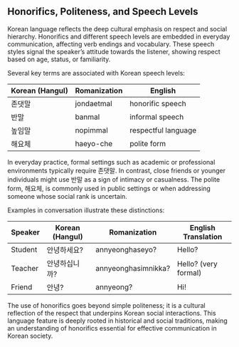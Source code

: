 ## Honorifics, Politeness, and Speech Levels

Korean language reflects the deep cultural emphasis on respect and social hierarchy. Honorifics and different speech levels are embedded in everyday communication, affecting verb endings and vocabulary. These speech styles signal the speaker’s attitude towards the listener, showing respect based on age, status, or familiarity.

Several key terms are associated with Korean speech levels:

| Korean (Hangul) | Romanization | English              |
|-----------------|--------------|----------------------|
| 존댓말           | jondaetmal   | honorific speech     |
| 반말             | banmal       | informal speech      |
| 높임말           | nopimmal     | respectful language  |
| 해요체           | haeyo-che    | polite form          |

In everyday practice, formal settings such as academic or professional environments typically require 존댓말. In contrast, close friends or younger individuals might use 반말 as a sign of intimacy or casualness. The polite form, 해요체, is commonly used in public settings or when addressing someone whose social rank is uncertain.

Examples in conversation illustrate these distinctions:

| Speaker | Korean (Hangul)      | Romanization             | English Translation            |
|---------|----------------------|--------------------------|--------------------------------|
| Student | 안녕하세요?           | annyeonghaseyo?          | Hello?                         |
| Teacher | 안녕하십니까?         | annyeonghasimnikka?      | Hello? (very formal)           |
| Friend  | 안녕?                | annyeong?                | Hi!                            |

The use of honorifics goes beyond simple politeness; it is a cultural reflection of the respect that underpins Korean social interactions. This language feature is deeply rooted in historical and social traditions, making an understanding of honorifics essential for effective communication in Korean society.